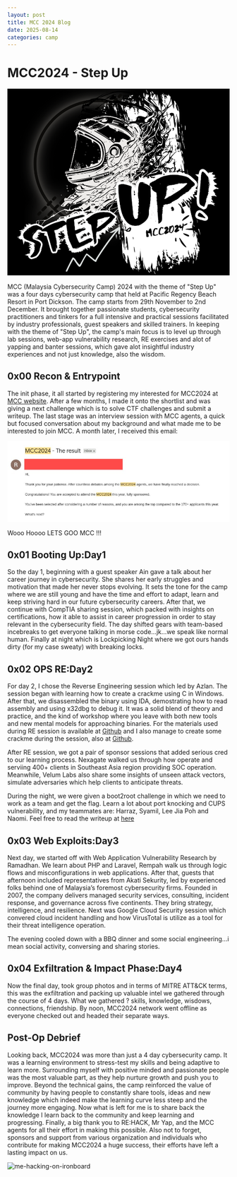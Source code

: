 ```yaml
---
layout: post
title: MCC 2024 Blog 
date: 2025-08-14
categories: camp
---
```


# MCC2024 - Step Up 

![zzz-modified](/images/2025-08-14/zzz-modified.png)

MCC (Malaysia Cybersecurity Camp) 2024 with the theme of "Step Up" was a four days cybersecurity camp that held at Pacific Regency Beach Resort in Port Dickson. The camp starts from 29th November to 2nd December. It brought together passionate students, cybersecurity practitioners and tinkers for a full intensive and practical sessions facilitated by industry professionals, guest speakers and skilled trainers. In keeping with the theme of "Step Up", the camp's main focus is to level up through lab sessions, web-app vulnerability research, RE exercises and alot of yapping and banter sessions, which gave alot insightful industry experiences and not just knowledge, also the wisdom.  

## 0x00 Recon & Entrypoint 
The init phase, it all started by registering my interested for MCC2024 at [MCC website](https://cybercamp.my/mcc2024-step-up/). After a few months, I made it onto the shortlist and was giving a next challenge which is to solve CTF challenges and submit a writeup. The last stage was an interview session with MCC agents, a quick but focused conversation about my background and what made me to be interested to join MCC. A month later, I received this email: 

![email](/images/2025-08-14/email.png)

Wooo Hoooo LETS GOO MCC !!!

## 0x01 Booting Up:Day1 

So the day 1, beginning with a guest speaker Ain gave a talk about her career journey in cybersecurity. She shares her early struggles and motivation that made her never stops evolving. It sets the tone for the camp where we are still young and have the time and effort to adapt, learn and keep striving hard in our future cybersecurity careers. After that, we continue with CompTIA sharing session, which packed with insights on certifications, how it able to assist in career progression in order to stay relevant in the cybersecurity field. The day shifted gears with team-based incebreaks to get everyone talking in morse code...jk...we speak like normal human. Finally at night which is Lockpicking Night where we got ours hands dirty (for my case sweaty) with breaking locks. 

## 0x02 OPS RE:Day2 

For day 2, I chose the Reverse Engineering session which led by Azlan. The session began with learning how to create a crackme using C in Windows. After that, we disassembled the binary using IDA, demostrating how to read assembly and using x32dbg to debug it. It was a solid blend of theory and practice, and the kind of workshop where you leave with both new tools and new mental models for approaching binaries. For the materials used during RE session is available at [Github](https://github.com/rehackxyz/MCC/tree/main/MCC2024/RE%20-%20Azlan) and I also manage to create some crackme during the session, also at [Github](https://github.com/shreethaar/MCC2024-Challs/tree/main/Reverse-Engineering-Workshop). 

After RE session, we got a pair of sponsor sessions that added serious cred to our learning process. Nexagate walked us through how operate and serviing 400+ clients in Southeast Asia region providing SOC operation. Meanwhile, Velum Labs also share some insights of unseen attack vectors, simulate adversaries which help clients to anticipate threats. 

During the night, we were given a boot2root challenge in which we need to work as a team and get the flag. Learn a lot about port knocking and CUPS vulnerability, and my teammates are: Harraz, Syamil, Lee Jia Poh and Naomi. Feel free to read the writeup at [here](https://github.com/shreethaar/MCC2024-Challs/blob/main/Box-Challenge/Writeup%20for%20Box%20Challenge%20from%20Group%20El-Machete.md)

## 0x03 Web Exploits:Day3

Next day, we started off with Web Application Vulnerability Research by Ramadhan. We learn about PHP and Laravel, Rempah walk us through logic flows and misconfigurations in web applications. After that, guests that afternoon included representatives from Akati Sekurity, led by experienced folks behind one of Malaysia’s foremost cybersecurity firms. Founded in 2007, the company delivers managed security services, consulting, incident response, and governance across five continents. They bring strategy, intelligence, and resilience. Next was Google Cloud Security session which convered cloud incident handling and how VirusTotal is utilize as a tool for their threat intelligence operation. 

The evening cooled down with a BBQ dinner and some social engineering...i mean social activity, conversing and sharing stories. 

## 0x04 Exfiltration & Impact Phase:Day4 

Now the final day, took group photos and in terms of MITRE ATT&CK terms, this was the exfiltration and packing up valuable intel we gathered through the course of 4 days. What we gathered ? skills, knowledge, wisdows, connections, friendship. By noon, MCC2024 network went offline as everyone checked out and headed their separate ways. 

## Post-Op Debrief 

Looking back, MCC2024 was more than just a 4 day cybersecurity camp. It was a learning environment to stress-test my skills and being adaptive to learn more. Surrounding myself with positive minded and passionate people was the most valuable part, as they help nurture growth and push you to improve. Beyond the technical gains, the camp reinforced the value of community by having people to constantly share tools, ideas and new knowledge which indeed make the learning curve less steep and the journey more engaging. Now what is left for me is to share back the knowledge I learn back to the community and keep learning and progressing. Finally, a big thank you to RE:HACK, Mr Yap, and the MCC agents for all their effort in making this possible. Also not to forget, sponsors and support from various organization and individuals who contribute for making MCC2024 a huge success, their efforts have left a lasting impact on us. 

![me-hacking-on-ironboard](me-hacking-on-ironboard.png)
